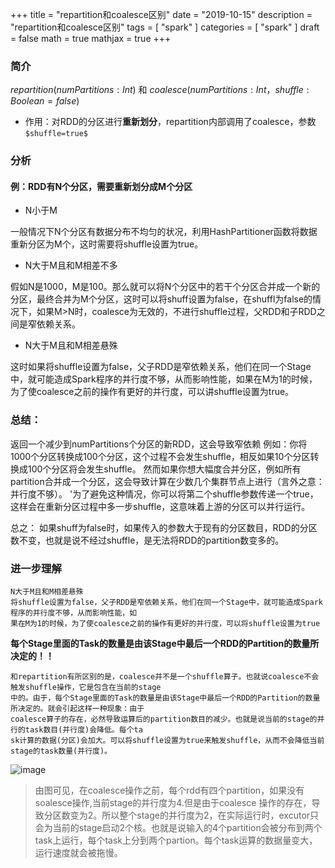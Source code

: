 +++
title = "repartition和coalesce区别"
date = "2019-10-15"
description = "repartition和coalesce区别"
tags = [
  "spark"
]
categories = [
  "spark"
]
draft = false
math = true
mathjax = true
+++

### 简介
$repartition(numPartitions:Int)$ 和 $coalesce(numPartitions:Int，shuffle:Boolean=false)$

- 作用：对RDD的分区进行**重新划分**，repartition内部调用了coalesce，参数`$shuffle=true$`
### 分析
#### 例：RDD有N个分区，需要重新划分成M个分区

- N小于M 

一般情况下N个分区有数据分布不均匀的状况，利用HashPartitioner函数将数据重新分区为M个，这时需要将shuffle设置为true。

- N大于M且和M相差不多

假如N是1000，M是100。那么就可以将N个分区中的若干个分区合并成一个新的分区，最终合并为M个分区，这时可以将shuff设置为false，在shuffl为false的情况下，如果M>N时，coalesce为无效的，不进行shuffle过程，父RDD和子RDD之间是窄依赖关系。

- N大于M且和M相差悬殊

这时如果将shuffle设置为false，父子RDD是窄依赖关系，他们在同一个Stage中，就可能造成Spark程序的并行度不够，从而影响性能，如果在M为1的时候，为了使coalesce之前的操作有更好的并行度，可以讲shuffle设置为true。


### 总结：
返回一个减少到numPartitions个分区的新RDD，这会导致窄依赖
例如：你将1000个分区转换成100个分区，这个过程不会发生shuffle，相反如果10个分区转换成100个分区将会发生shuffle。
然而如果你想大幅度合并分区，例如所有partition合并成一个分区，这会导致计算在少数几个集群节点上进行（言外之意：并行度不够）。
'为了避免这种情况，你可以将第二个shuffle参数传递一个true，这样会在重新分区过程中多一步shuffle，这意味着上游的分区可以并行运行。

总之：
如果shuff为false时，如果传入的参数大于现有的分区数目，RDD的分区数不变，也就是说不经过shuffle，是无法将RDD的partition数变多的。


### 进一步理解
```
N大于M且和M相差悬殊
将shuffle设置为false，父子RDD是窄依赖关系，他们在同一个Stage中，就可能造成Spark程序的并行度不够，从而影响性能，如
果在M为1的时候，为了使coalesce之前的操作有更好的并行度，可以将shuffle设置为true
```

**每个Stage里面的Task的数量是由该Stage中最后一个RDD的Partition的数量所决定的！！**
```
和repartition有所区别的是，coalesce并不是一个shuffle算子。也就说coalesce不会触发shuffle操作，它是包含在当前的stage
中的。由于，每个Stage里面的Task的数量是由该Stage中最后一个RDD的Partition的数量所决定的。就会引起这样一种现象：由于
coalesce算子的存在，必然导致运算后的partition数目的减少。也就是说当前的stage的并行的task数目(并行度)会降低。每个ta
sk计算的数据(分区)会加大。可以将shuffle设置为true来触发shuffle，从而不会降低当前stage的task数量(并行度)。
```

![image](https://tva1.sinaimg.cn/large/006tNbRwgy1gajo18ko6wj30uf0chabb.jpg)

> 由图可见，在coalesce操作之前，每个rdd有四个partition，如果没有soalesce操作,当前stage的并行度为4.但是由于coalesce
操作的存在，导致分区数变为2。所以整个stage的并行度为2，在实际运行时，excutor只会为当前的stage启动2个核。也就是说输入的4个partition会被分布到两个task上运行，每个task上分到两个partion。每个task运算的数据量变大，运行速度就会被拖慢。














